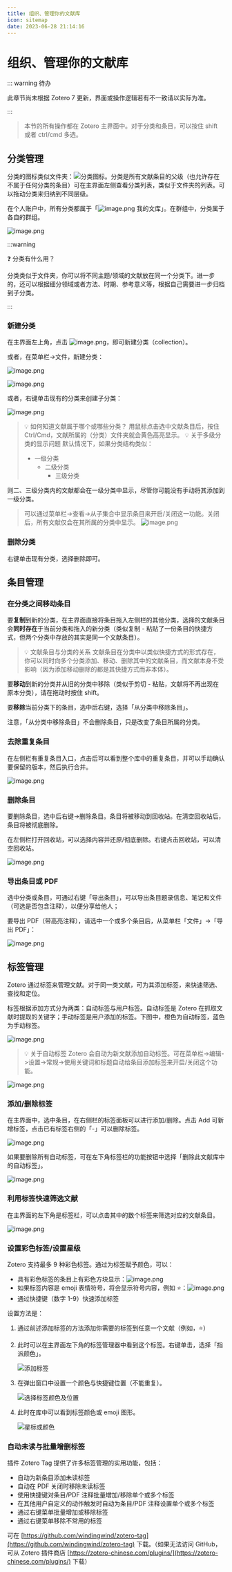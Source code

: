 ```yaml
---
title: 组织、管理你的文献库
icon: sitemap
date: 2023-06-28 21:14:16
---
```


# 组织、管理你的文献库

::: warning 待办

此章节尚未根据 Zotero 7 更新，界面或操作逻辑若有不一致请以实际为准。

:::

> 本节的所有操作都在 Zotero 主界面中。对于分类和条目，可以按住 shift 或者 ctrl/cmd 多选。

## 分类管理

分类的图标类似文件夹：![分类图标](../assets/icons/treesource-collection.png)。分类是所有文献条目的父级（也允许存在不属于任何分类的条目）可在主界面左侧查看分类列表，类似于文件夹的列表。可以拖动分类来归纳到不同层级。

在个人账户中，所有分类都属于「![image.png](../assets/icons/treesource-library.png) 我的文库」。在群组中，分类属于各自的群组。

![image.png](../assets/images/文库合集-1.png)

:::warning

❓ 分类有什么用？

分类类似于文件夹，你可以将不同主题/领域的文献放在同一个分类下。进一步的，还可以根据细分领域或者方法、时期、参考意义等，根据自己需要进一步归档到子分类。

:::

### 新建分类

在主界面左上角，点击 ![image.png](../assets/icons/toolbar-collection-add.png)，即可新建分类（collection）。

或者，在菜单栏->文件，新建分类：

![image.png](../assets/images/新建合集-菜单.png)

![image.png](../assets/images/新建合集.png)

或者，右键单击现有的分类来创建子分类：

![image.png](../assets/images/新建子合集.png)

> 💡 如何知道文献属于哪个或哪些分类？
> 用鼠标点击选中文献条目后，按住 Ctrl/Cmd，文献所属的（分类）文件夹就会黄色高亮显示。
> 💡 关于多级分类的显示问题
> 默认情况下，如果分类结构类似：
>
> - 一级分类
>   - 二级分类
>     - 三级分类

则二、三级分类内的文献都会在一级分类中显示，尽管你可能没有手动将其添加到一级分类。

> 可以通过菜单栏->查看->从子集合中显示条目来开启/关闭这一功能。关闭后，所有文献仅会在其所属的分类中显示。
> ![image.png](../assets/images/显示子集合中的条目.png)

### 删除分类

右键单击现有分类，选择删除即可。

## 条目管理

### 在分类之间移动条目

要**复制**到新的分类，在主界面直接将条目拖入左侧栏的其他分类，选择的文献条目会**同时存在**于当前分类和拖入的新分类（类似复制 - 粘贴了一份条目的快捷方式，但两个分类中存放的其实是同一个文献条目）。

> 💡 文献条目与分类的关系
> 文献条目在分类中以类似快捷方式的形式存在，你可以同时向多个分类添加、移动、删除其中的文献条目，而文献本身不受影响（因为添加移动删除的都是其快捷方式而非本体）。

要**移动**到新的分类并从旧的分类中移除（类似于剪切 - 粘贴，文献将不再出现在原本分类），请在拖动时按住 shift。

要**移除**当前分类下的条目，选中后右键，选择「从分类中移除条目」。

注意，「从分类中移除条目」不会删除条目，只是改变了条目所属的分类。

### 去除重复条目

在左侧栏有重复条目入口，点击后可以看到整个库中的重复条目，并可以手动确认要保留的版本，然后执行合并。

![image.png](../assets/images/合并重复条目.png)

### 删除条目

要删除条目，选中后右键->删除条目。条目将被移动到回收站。在清空回收站后，条目将被彻底删除。

在左侧栏打开回收站，可以选择内容并还原/彻底删除。右键点击回收站，可以清空回收站。

![image.png](../assets/images/回收站.png)

### 导出条目或 PDF

选中分类或条目，可通过右键「导出条目」，可以导出条目题录信息、笔记和文件（可选是否包含注释），以便分享给他人；

要导出 PDF（带高亮注释），请选中一个或多个条目后，从菜单栏「文件」->「导出 PDF」：

![image.png](../assets/images/menu-文件.png)

## 标签管理

Zotero 通过标签来管理文献。对于同一类文献，可为其添加标签，来快速筛选、查找和定位。

标签根据添加方式分为两类：自动标签与用户标签。自动标签是 Zotero 在抓取文献时提取的关键字；手动标签是用户添加的标签。下图中，橙色为自动标签，蓝色为手动标签。

![image.png](../assets/images/标签管理.png)

> 💡 关于自动标签
> Zotero 会自动为新文献添加自动标签。可在菜单栏->编辑->设置->常规->使用关键词和标题自动给条目添加标签来开启/关闭这个功能。

![image.png](../assets/images/使用关键词和标题自动给条目添加标签.png)

### 添加/删除标签

在主界面中，选中条目，在右侧栏的标签面板可以进行添加/删除。点击 Add 可新增标签，点击已有标签右侧的「-」可以删除标签。

![image.png](../assets/images/标签.png)

如果要删除所有自动标签，可在左下角标签栏的功能按钮中选择「删除此文献库中的自动标签」。

![image.png](../assets/images/删除自动标签.png)

### 利用标签快速筛选文献

在主界面的左下角是标签栏，可以点击其中的数个标签来筛选对应的文献条目。

![image.png](../assets/images/首页左下角标签区域.png)

### 设置彩色标签/设置星级

Zotero 支持最多 9 种彩色标签。通过为标签赋予颜色，可以：

- 具有彩色标签的条目上有彩色方块显示：![image.png](../assets/images/彩色标签.png)
- 如果标签内容是 emoji 表情符号，将会显示符号内容，例如 ⭐：![image.png](../assets/images/标签-emoji.png)
- 通过快捷键（数字 1-9）快速添加标签

设置方法是：

1. 通过前述添加标签的方法添加你需要的标签到任意一个文献（例如，⭐）
2. 此时可以在主界面左下角的标签管理器中看到这个标签。右键单击，选择「指派颜色」。

   ![添加标签](../assets/images/添加标签-添加颜色.png)

3. 在弹出窗口中设置一个颜色与快捷键位置（不能重复）。

   ![选择标签颜色及位置](../assets/images/选择标签颜色及位置.png)

4. 此时在库中可以看到标签颜色或 emoji 图形。

   ![星标或颜色](../assets/images/标签-星标或颜色.png)

### 自动未读与批量增删标签

插件 Zotero Tag 提供了许多标签管理的实用功能，包括：

- 自动为新条目添加未读标签
- 自动在 PDF 关闭时移除未读标签
- 使用快捷键对条目/PDF 注释批量增加/移除单个或多个标签
- 在其他用户自定义的动作触发时自动为条目/PDF 注释设置单个或多个标签
- 通过右键菜单批量增加或移除标签
- 通过右键菜单移除不常用的标签

可在 [https://github.com/windingwind/zotero-tag](https://github.com/windingwind/zotero-tag) 下载。（如果无法访问 GitHub，可从 Zotero 插件商店 [https://zotero-chinese.com/plugins/](https://zotero-chinese.com/plugins/) 下载）
